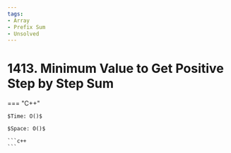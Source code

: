 ```yaml
---
tags:
- Array
- Prefix Sum
- Unsolved
---
```



# 1413. Minimum Value to Get Positive Step by Step Sum

=== "C++"

    $Time: O()$

    $Space: O()$

    ```c++
    ```